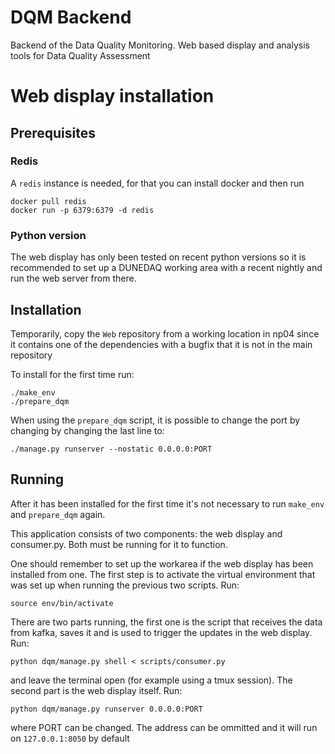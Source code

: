 # DQM Backend
Backend of the Data Quality Monitoring. Web based display and analysis tools
for Data Quality Assessment

# Web display installation
## Prerequisites
### Redis
A `redis` instance is needed, for that you can install docker and then run
```
docker pull redis
docker run -p 6379:6379 -d redis
```
### Python version
The web display has only been tested on recent python versions so it is recommended to 
set up a DUNEDAQ working area with a recent nightly and run the web server from there.

## Installation
Temporarily, copy the `Web` repository from a working location in np04 since it
contains one of the dependencies with a bugfix that it is not in the main
repository

To install for the first time run:
```
./make_env
./prepare_dqm
```

When using the `prepare_dqm` script, it is possible to change the port by changing by changing the last line to:
```
./manage.py runserver --nostatic 0.0.0.0:PORT
```
## Running
After it has been installed for the first time it's not necessary to run `make_env` and `prepare_dqm` again.

This application consists of two components: the web display and consumer.py.  Both must be running for it to function.

One should remember to set up the workarea if the web display has been installed from one. The first step is to activate the virtual environment that was set up when running the previous two scripts. Run:
```
source env/bin/activate
```
There are two parts running, the first one is the script that receives the data from kafka, saves it and is used to trigger the updates in the web display. Run:
```
python dqm/manage.py shell < scripts/consumer.py
```
and leave the terminal open (for example using a tmux session). The second part is the web display itself. Run:
```
python dqm/manage.py runserver 0.0.0.0:PORT
```
where PORT can be changed. The address can be ommitted and it will run on `127.0.0.1:8050` by default
